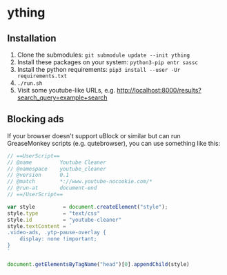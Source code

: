 # ything

## Installation

1. Clone the submodules: `git submodule update --init ything`
2. Install these packages on your system: `python3-pip entr sassc`
3. Install the python requirements: `pip3 install --user -Ur requirements.txt`
4. `./run.sh`
5. Visit some youtube-like URLs, e.g. <http://localhost:8000/results?search_query=example+search>

## Blocking ads

If your browser doesn't support uBlock or similar but can run GreaseMonkey 
scripts (e.g. qutebrowser), you can use something like this:


```javascript
// ==UserScript==
// @name         Youtube Cleaner
// @namespace    youtube_cleaner
// @version      0.1
// @match        *://www.youtube-nocookie.com/*
// @run-at       document-end
// ==/UserScript==

var style         = document.createElement("style");
style.type        = "text/css"
style.id          = "youtube-cleaner"
style.textContent = `
.video-ads, .ytp-pause-overlay {
    display: none !important;
}
`

document.getElementsByTagName("head")[0].appendChild(style)
```
